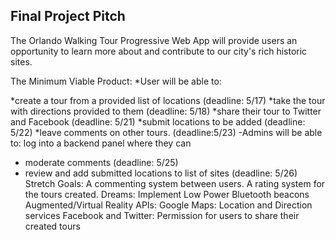 ## Final Project Pitch
The Orlando Walking Tour Progressive Web App will provide users an opportunity to learn more about and contribute to our city's rich historic sites.

The Minimum Viable Product: 
*User will be able to:

*create a tour from a provided list of locations (deadline: 5/17) 
  *take the tour with directions provided to them (deadline: 5/18)
  *share their tour to Twitter and Facebook (deadline: 5/21)
  *submit locations to be added (deadline: 5/22)
  *leave comments on other tours. (deadline:5/23)
-Admins will be able to:
  log into a backend panel where they can
  - moderate comments (deadline: 5/25)
  - review and add submitted locations to list of sites (deadline: 5/26)
Stretch Goals:
  A commenting system between users.
  A rating system for the tours created.
Dreams:
 Implement Low Power Bluetooth beacons
 Augmented/Virtual Reality
APIs: 
  Google Maps: Location and Direction services
  Facebook and Twitter: Permission for users to share their created tours
